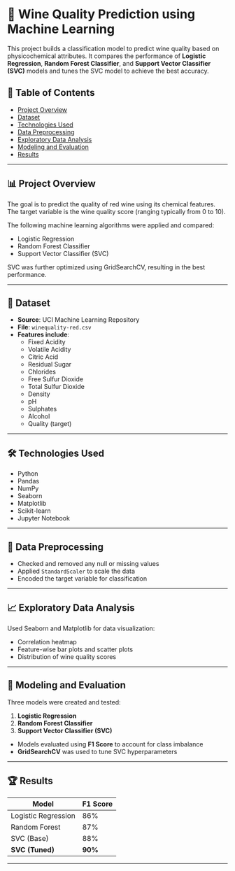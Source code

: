 # 🍷 Wine Quality Prediction using Machine Learning

This project builds a classification model to predict wine quality based on physicochemical attributes. It compares the performance of **Logistic Regression**, **Random Forest Classifier**, and **Support Vector Classifier (SVC)** models and tunes the SVC model to achieve the best accuracy.

## 📌 Table of Contents
- [Project Overview](#project-overview)
- [Dataset](#dataset)
- [Technologies Used](#technologies-used)
- [Data Preprocessing](#data-preprocessing)
- [Exploratory Data Analysis](#exploratory-data-analysis)
- [Modeling and Evaluation](#modeling-and-evaluation)
- [Results](#results)

---

## 📊 Project Overview

The goal is to predict the quality of red wine using its chemical features. The target variable is the wine quality score (ranging typically from 0 to 10).

The following machine learning algorithms were applied and compared:
- Logistic Regression
- Random Forest Classifier
- Support Vector Classifier (SVC)

SVC was further optimized using GridSearchCV, resulting in the best performance.

---

## 📁 Dataset

- **Source**: UCI Machine Learning Repository
- **File**: `winequality-red.csv`
- **Features include**:
  - Fixed Acidity
  - Volatile Acidity
  - Citric Acid
  - Residual Sugar
  - Chlorides
  - Free Sulfur Dioxide
  - Total Sulfur Dioxide
  - Density
  - pH
  - Sulphates
  - Alcohol
  - Quality (target)

---

## 🛠️ Technologies Used

- Python
- Pandas
- NumPy
- Seaborn
- Matplotlib
- Scikit-learn
- Jupyter Notebook

---

## 🧹 Data Preprocessing

- Checked and removed any null or missing values
- Applied `StandardScaler` to scale the data
- Encoded the target variable for classification

---

## 📈 Exploratory Data Analysis

Used Seaborn and Matplotlib for data visualization:
- Correlation heatmap
- Feature-wise bar plots and scatter plots
- Distribution of wine quality scores

---

## 🧠 Modeling and Evaluation

Three models were created and tested:

1. **Logistic Regression**
2. **Random Forest Classifier**
3. **Support Vector Classifier (SVC)**

- Models evaluated using **F1 Score** to account for class imbalance
- **GridSearchCV** was used to tune SVC hyperparameters

---

## 🏆 Results

| Model                | F1 Score |
|---------------------|----------|
| Logistic Regression | 86%      |
| Random Forest       | 87%      |
| SVC (Base)          | 88%      |
| **SVC (Tuned)**     | **90%**  |

---
